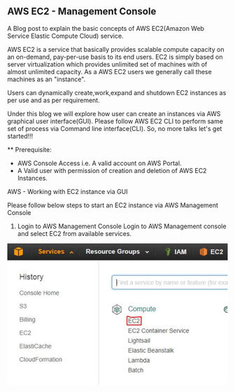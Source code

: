 ## AWS EC2 - Management Console

A Blog post to explain the basic concepts of AWS EC2(Amazon Web Service Elastic Compute Cloud) service. 

AWS EC2 is a service that basically provides scalable compute capacity on an on-demand, pay-per-use basis to its end users. EC2 is simply based on server virtualization which provides unlimited set of machines with of almost unlimited capacity. As a AWS EC2 users we generally call these machines as an "instance".


Users can dynamically create,work,expand and shutdown EC2 instances as per use and as per requirement.

Under this blog we will explore how user can create an instances via AWS graphical user interface(GUI). Please follow AWS EC2 CLI to perform same set of process via Command line interface(CLI). So, no more talks let's get started!!!

** Prerequisite:

- AWS Console Access i.e. A valid account on AWS Portal.
- A Valid user with permission of creation and deletion of AWS EC2 Instances.

AWS - Working with EC2 instance via GUI

Please follow below steps to start an EC2 instance via AWS Management Console

1.  Login to AWS Management Console 
Login to AWS Management console and select EC2 from available services. 

![EC2](https://raw.githubusercontent.com/teckdevops/main/master/images/1SelectEC2.JPG)
